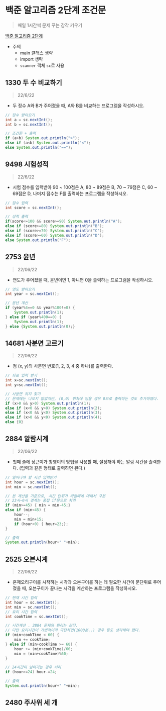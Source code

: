 # 백준 알고리즘 2단계 조건문
> 매일 1시간씩 문제 푸는 감각 키우기

[백준 알고리즘 2단계](https://www.acmicpc.net/step/4)

- 주의
    - main 클래스 생략
    - import 생략
    - `scanner` 객체 `sc`로 사용

## 1330 두 수 비교하기
> 22/6/22

- 두 정수 A와 B가 주어졌을 때, A와 B를 비교하는 프로그램을 작성하시오.

```java
// 정수 받아오기
int a = sc.nextInt();
int b = sc.nextInt();

// 조건문 + 출력
if (a>b) System.out.println(">");
else if (a<b) System.out.println("<");
else System.out.println("==");
```

## 9498 시험성적
> 22/6/22

- 시험 점수를 입력받아 90 ~ 100점은 A, 80 ~ 89점은 B, 70 ~ 79점은 C, 60 ~ 69점은 D, 나머지 점수는 F를 출력하는 프로그램을 작성하시오.

```java
// 점수 입력
int score = sc.nextInt();

// 성적 출력
if(score<=100 && score>=90) System.out.println("A");
else if (score>=80) System.out.println("B");
else if (score>=70) System.out.println("C");
else if (score>=60) System.out.println("D");
else System.out.println("F");
```

## 2753 윤년
> 22/06/22

- 연도가 주어졌을 때, 윤년이면 1, 아니면 0을 출력하는 프로그램을 작성하시오.

```java
// 연도 받아오기
int year = sc.nextInt();

// 윤년 계산
if (year%4==0 && year%100!=0) {
    System.out.println(1);
} else if (year%400==0) {
    System.out.println(1);
} else {System.out.println(0);}
```

## 14681 사분면 고르기
> 22/06/22

- 점 (x, y)의 사분면 번호(1, 2, 3, 4 중 하나)를 출력한다.

```java
// 좌표 입력 받기
int x=sc.nextInt();
int y=sc.nextInt();

// 사분면 위치 찾기
// 문제에는 나오지 않았지만, (0,0) 위치에 있을 경우 0으로 출력하는 것도 추가하였다.
if (x>0 && y>0) System.out.println(1);
else if (x<0 && y>0) System.out.println(2);
else if (x<0 && y<0) System.out.println(3);
else if (x>0 && y<0) System.out.println(4);
else {0}
```

## 2884 알람시계
> 22/06/22

- 첫째 줄에 상근이가 창영이의 방법을 사용할 때, 설정해야 하는 알람 시간을 출력한다. (입력과 같은 형태로 출력하면 된다.)

```java
// 일어나야 할 시간 입력받기
int hour = sc.nextInt();
int min = sc.nextInt();

// 분 계산을 기준으로, 시간 단위가 바뀔때에 대해서 구분
// 23시~0시 경계는 중첩 if문으로 처리
if (min>=45) { min = min-45;}
else if (min<45) {
    hour--;
    min = min+15;
    if (hour<0) { hour=23;};
}

// 출력
System.out.println(hour+" "+min);
```

## 2525 오븐시계
> 22/06/22

- 훈제오리구이를 시작하는 시각과 오븐구이를 하는 데 필요한 시간이 분단위로 주어졌을 때, 오븐구이가 끝나는 시각을 계산하는 프로그램을 작성하시오.

```java
// 현재 시간 입력
int hour = sc.nextInt();
int min = sc.nextInt();
// 요리 시간 입력
int cookTime = sc.nextInt();

// 시간계산 . 2884 문제와 원리는 같다.
// 다만 요리시간이 가변적이라 극단적인(1000분..) 경우 등도 생각해야 했다.
if (min+cookTime < 60) {
    min += cookTime;
} else if (min+cookTime >= 60) {
    hour += (min+cookTime)/60;
    min = (min+cookTime)%60;
}

// 24시간이 넘어가는 경우 처리
if (hour>=24) hour-=24;

// 출력
System.out.println(hour+" "+min);
```

## 2480 주사위 세 개